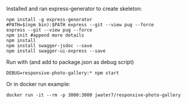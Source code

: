 Installed and ran express-generator to create skeleton:
~~~~
npm install -g express-generator
#PATH=$(npm bin):$PATH express --git --view pug --force
express --git --view pug --force
npm init #append more details
npm install
npm install swagger-jsdoc --save
npm install swagger-ui-express --save
~~~~

Run with (and add to package.json as debug script)
~~~~
DEBUG=responsive-photo-gallery:* npm start
~~~~

Or in docker run example:
~~~~
docker run -it --rm -p 3000:3000 jwater7/responsive-photo-gallery
~~~~
